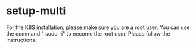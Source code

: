 # setup-multi

For the K8S installation, please make sure you are a root user.
You can use the command " sudo -i" to necome the root user.
Please follow the instructions.
